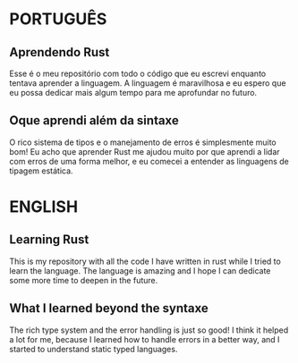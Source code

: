 # PORTUGUÊS

## Aprendendo Rust
Esse é o meu repositório com todo o código que eu escrevi enquanto tentava aprender a linguagem. A linguagem é maravilhosa e eu espero que eu possa dedicar mais algum tempo para me aprofundar no futuro.

## Oque aprendi além da sintaxe
O rico sistema de tipos e o manejamento de erros é simplesmente muito bom! Eu acho que aprender Rust me ajudou muito por que aprendi a lidar com erros de uma forma melhor, e eu comecei a entender as linguagens de tipagem estática.

# ENGLISH

## Learning Rust
This is my repository with all the code I have written in rust while I tried to learn the language. The language is amazing and I hope I can dedicate some more time to deepen in the future.

## What I learned beyond the syntaxe
The rich type system and the error handling is just so good! I think it helped a lot for me, because I learned how to handle errors in a better way, and I started to understand static typed languages.
